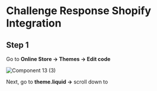 # Challenge Response Shopify Integration

## Step 1
Go to **Online Store -> Themes -> Edit code**

![Component 13 (3)](https://user-images.githubusercontent.com/65671141/181827307-3e5e58a4-ed26-4006-bee7-41ee7fb952ee.png)

Next, go to **theme.liquid ->** scroll down to **<script> ->** Add **code snippet** right below

#### Code Snippet:

```
const urlParams = new URLSearchParams(window.location.search);
const params = {
  transaction_id: urlParams.get("transaction_id")
};
if (params.transaction_id) {
  localStorage.setItem("surfParams", JSON.stringify(params));
}
```

![Screen Shot 2022-07-29 at 2 43 1](https://user-images.githubusercontent.com/65671141/181827403-2f1d77cf-cf29-4a94-b5c5-2996db43d7ff.png)

## Step 2
Go to **Settings** by clicking on the settings button in the bottom left of the home page

![Component 14 (2) 1 (1)](https://user-images.githubusercontent.com/65671141/181829646-ff6f23fe-820e-45df-9936-2f6393fe99c6.png)

Then select **Checkout**

![Component 15 1 (1)](https://user-images.githubusercontent.com/65671141/181829659-5dade242-e67c-4e38-89d3-2351b16292d1.png)

Next, scroll down to **Order status page ->** Add **second code snippet**

#### Second Code Snippet:

```
{% if first_time_accessed %}
<script>
const transactionID = JSON.parse(localStorage.getItem("surfParams")).transaction_id;

if (transactionID) {
  fetch(`https://giveaways.joinsurf.com/api/v1/entries/challenge_transactions/${transactionID}/callback`)
    .then((response) => {
      return response.json();
    })
    .then((json) => {
      window.open('https://giveaways.joinsurf.com' + json.redirect_url, '_blank').focus();
    })
    .catch((error) => {
      console.log("Error calling surf API: %o", error);
    });

  localStorage.setItem("surfParams", {});
}
</script>
{% endif %}
```
![Component 17](https://user-images.githubusercontent.com/65671141/181830642-1dd83e15-105a-488c-9f86-0f625d2a3efb.png)

